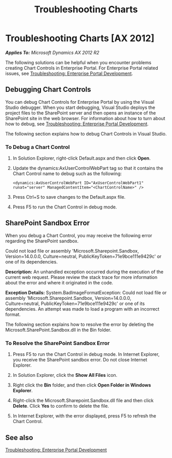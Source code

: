 ﻿---
title: Troubleshooting Charts
TOCTitle: Troubleshooting Charts
ms:assetid: 84b1c690-8a30-44f3-b1b2-6aa4f30dc88b
ms:mtpsurl: https://msdn.microsoft.com/en-us/library/JJ677314(v=AX.60)
ms:contentKeyID: 49384085
ms.date: 11/07/2012
mtps_version: v=AX.60
---

# Troubleshooting Charts [AX 2012]


_**Applies To:** Microsoft Dynamics AX 2012 R2_

The following solutions can be helpful when you encounter problems creating Chart Controls in Enterprise Portal. For Enterprise Portal related issues, see [Troubleshooting: Enterprise Portal Development](troubleshooting-enterprise-portal-development.md).

## Debugging Chart Controls

You can debug Chart Controls for Enterprise Portal by using the Visual Studio debugger. When you start debugging, Visual Studio deploys the project files to the SharePoint server and then opens an instance of the SharePoint site in the web browser. For information about how to turn about how to debug, see [Troubleshooting: Enterprise Portal Development](troubleshooting-enterprise-portal-development.md).

The following section explains how to debug Chart Controls in Visual Studio.

### To Debug a Chart Control

1.  In Solution Explorer, right-click Default.aspx and then click **Open**.

2.  Update the dynamics:AxUserControlWebPart tag so that it contains the Chart Control name to debug such as the following:
    
        <dynamics:AxUserControlWebPart ID="AxUserControlWebPart1" runat="server" ManagedContentItem="<ChartControlName>" />

3.  Press Ctrl+S to save changes to the Default.aspx file.

4.  Press F5 to run the Chart Control in debug mode.

## SharePoint Sandbox Error

When you debug a Chart Control, you may receive the following error regarding the SharePoint sandbox.

Could not load file or assembly 'Microsoft.Sharepoint.Sandbox, Version=14.0.0.0, Culture=neutral, PublicKeyToken=71e9bce111e9429c' or one of its dependencies.

**Description:** An unhandled exception occurred during the execution of the current web request. Please review the stack trace for more information about the error and where it originated in the code.

**Exception Details:** System.BadImageFormatException: Could not load file or assembly 'Microsoft.Sharepoint.Sandbox, Version=14.0.0.0, Culture=neutral, PublicKeyToken=71e9bce111e9429c' or one of its dependencies. An attempt was made to load a program with an incorrect format.

The following section explains how to resolve the error by deleting the Microsoft.SharePoint.Sandbox.dll in the Bin folder.

### To Resolve the SharePoint Sandbox Error

1.  Press F5 to run the Chart Control in debug mode. In Internet Explorer, you receive the SharePoint sandbox error. Do not close Internet Explorer.

2.  In Solution Explorer, click the **Show All Files** icon.

3.  Right click the **Bin** folder, and then click **Open Folder in Windows Explorer**.

4.  Right-click the Microsoft.Sharepoint.Sandbox.dll file and then click **Delete**. Click **Yes** to confirm to delete the file.

5.  In Internet Explorer, with the error displayed, press F5 to refresh the Chart Control.

## See also

[Troubleshooting: Enterprise Portal Development](troubleshooting-enterprise-portal-development.md)

